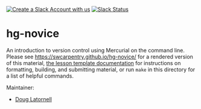 [![Create a Slack Account with us](https://img.shields.io/badge/Create_Slack_Account-The_Carpentries-071159.svg)](https://swc-slack-invite.herokuapp.com/) 
 [![Slack Status](https://img.shields.io/badge/Slack_Channel-swc--mercurial-E01563.svg)](https://swcarpentry.slack.com/messages/C9X3YCXS8) 

hg-novice
=========

An introduction to version control using Mercurial on the command line.
Please see <https://swcarpentry.github.io/hg-novice/> for a rendered version of this material,
[the lesson template documentation][lesson-example]
for instructions on formatting, building, and submitting material,
or run `make` in this directory for a list of helpful commands.

Maintainer:

* [Doug Latornell][latornell-doug]

[latornell-doug]: http://software-carpentry.org/team/#latornell_d
[lesson-example]: https://swcarpentry.github.com/lesson-example/
